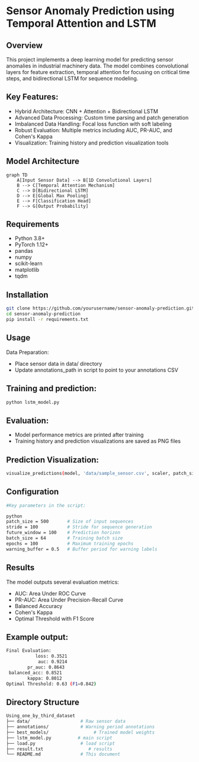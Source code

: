 # Sensor Anomaly Prediction using Temporal Attention and LSTM

## Overview
This project implements a deep learning model for predicting sensor anomalies in industrial machinery data. The model combines convolutional layers for feature extraction, temporal attention for focusing on critical time steps, and bidirectional LSTM for sequence modeling.

## Key Features:
- Hybrid Architecture: CNN + Attention + Bidirectional LSTM
- Advanced Data Processing: Custom time parsing and patch generation
- Imbalanced Data Handling: Focal loss function with soft labeling
- Robust Evaluation: Multiple metrics including AUC, PR-AUC, and Cohen's Kappa
- Visualization: Training history and prediction visualization tools
  
## Model Architecture
```mermaid
graph TD
    A[Input Sensor Data] --> B[1D Convolutional Layers]
    B --> C[Temporal Attention Mechanism]
    C --> D[Bidirectional LSTM]
    D --> E[Global Max Pooling]
    E --> F[Classification Head]
    F --> G[Output Probability]
```
## Requirements

- Python 3.8+
- PyTorch 1.12+
- pandas
- numpy
- scikit-learn
- matplotlib
- tqdm

## Installation
``` bash
git clone https://github.com/yourusername/sensor-anomaly-prediction.git
cd sensor-anomaly-prediction
pip install -r requirements.txt
```

## Usage

Data Preparation:
- Place sensor data in data/ directory
- Update annotations_path in script to point to your annotations CSV

## Training and prediction:
``` bash
python lstm_model.py
``` 
## Evaluation:

- Model performance metrics are printed after training
- Training history and prediction visualizations are saved as PNG files

## Prediction Visualization:

``` bash
visualize_predictions(model, 'data/sample_sensor.csv', scaler, patch_size, stride, future_window, device)
```

## Configuration

``` bash
#Key parameters in the script:

python
patch_size = 500       # Size of input sequences
stride = 100           # Stride for sequence generation
future_window = 100    # Prediction horizon
batch_size = 64        # Training batch size
epochs = 100           # Maximum training epochs
warning_buffer = 0.5   # Buffer period for warning labels
``` 

## Results
The model outputs several evaluation metrics:
- AUC: Area Under ROC Curve
- PR-AUC: Area Under Precision-Recall Curve
- Balanced Accuracy
- Cohen's Kappa
- Optimal Threshold with F1 Score

## Example output:
``` bash
Final Evaluation:
           loss: 0.3521
            auc: 0.9214
        pr_auc: 0.8643
 balanced_acc: 0.8521
        kappa: 0.8012
Optimal Threshold: 0.63 (F1=0.842)
```

## Directory Structure
``` bash
Using_one_by_third_dataset
├── data/                   # Raw sensor data
├── annotations/            # Warning period annotations
├── best_models/                 # Trained model weights
├── lstm_model.py          # main script
├── load.py                 # load script
├── result.txt                 # results
└── README.md               # This document
``` 
